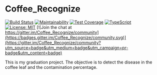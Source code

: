# Coffee_Recognize
[![Build Status](https://www.travis-ci.com/Lucs1590/Coffee_Recognize.svg?branch=master)](https://www.travis-ci.com/Lucs1590/Coffee_Recognize)
[![Maintainability](https://api.codeclimate.com/v1/badges/a7e458e43bf1ca22e734/maintainability)](https://codeclimate.com/github/Lucs1590/Coffee_Recognize/maintainability)
[![Test Coverage](https://api.codeclimate.com/v1/badges/a7e458e43bf1ca22e734/test_coverage)](https://codeclimate.com/github/Lucs1590/Coffee_Recognize/test_coverage)
[![TypeScript](https://badges.frapsoft.com/typescript/code/typescript.png?v=101)](https://github.com/ellerbrock/typescript-badges/)
[![License: MIT](https://img.shields.io/badge/License-MIT-yellow.svg)](https://opensource.org/licenses/MIT) [![Join the chat at https://gitter.im/Coffee_Recognize/community](https://badges.gitter.im/Coffee_Recognize/community.svg)](https://gitter.im/Coffee_Recognize/community?utm_source=badge&utm_medium=badge&utm_campaign=pr-badge&utm_content=badge)


This is my graduation project. The objective is to detect the disease in the coffee leaf and the contamination percentage.
